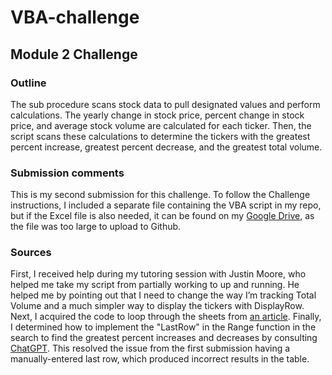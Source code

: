 # VBA-challenge
## Module 2 Challenge

### Outline
The sub procedure scans stock data to pull designated values and perform calculations. The yearly change in stock price, percent change in stock price, and average stock volume are calculated for each ticker. Then, the script scans these calculations to determine the tickers with the greatest percent increase, greatest percent decrease, and the greatest total volume.


### Submission comments
This is my second submission for this challenge. To follow the Challenge instructions, I included a separate file containing the VBA script in my repo, but if the Excel file is also needed, it can be found on my [Google Drive](https://drive.google.com/drive/folders/1SIE6wpzSiBfYaAg4y10h-vIhrO95Zzjz?usp=drive_link), as the file was too large to upload to Github.


### Sources
First, I received help during my tutoring session with Justin Moore, who helped me take my script from partially working to up and running. He helped me by pointing out that I need to change the way I’m tracking Total Volume and a much simpler way to display the tickers with DisplayRow. Next, I acquired the code to loop through the sheets from [an article](https://www.extendoffice.com/documents/excel/5333-excel-run-macro-multiple-sheets.html). Finally, I determined how to implement the "LastRow" in the Range function in the search to find the greatest percent increases and decreases by consulting [ChatGPT](https://www.openai.com/). This resolved the issue from the first submission having a manually-entered last row, which produced incorrect results in the table.
